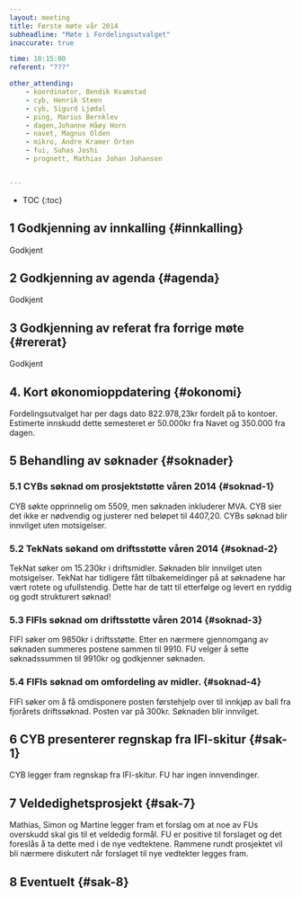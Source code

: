 ```yaml
---
layout: meeting
title: Første møte vår 2014
subheadline: "Møte i Fordelingsutvalget"
inaccurate: true

time: 10:15:00
referent: "???"

other_attending:
    - koordinator, Bendik Kvamstad
    - cyb, Henrik Steen
    - cyb, Sigurd Ljødal
    - ping, Marius Bernklev
    - dagen,Johanne Håøy Horn
    - navet, Magnus Olden
    - mikro, Andre Kramer Orten
    - fui, Suhas Joshi
    - prognett, Mathias Johan Johansen


---
```


* TOC
{:toc}


## 1 Godkjenning av innkalling {#innkalling}
Godkjent

## 2 Godkjenning av agenda {#agenda}
Godkjent

## 3 Godkjenning av referat fra forrige møte {#rererat}
Godkjent

## 4. Kort økonomioppdatering {#okonomi}
Fordelingsutvalget har per dags dato 822.978,23kr fordelt på to kontoer. Estimerte innskudd dette semesteret er 50.000kr fra Navet og 350.000 fra dagen.

## 5 Behandling av søknader {#soknader}

### 5.1 CYBs søknad om prosjektstøtte våren 2014 {#soknad-1}
CYB søkte opprinnelig om 5509, men søknaden inkluderer MVA. CYB sier det ikke er nødvendig og justerer ned beløpet til 4407,20. CYBs søknad blir innvilget uten motsigelser.

### 5.2 TekNats søkand om driftsstøtte våren 2014 {#soknad-2}
TekNat søker om 15.230kr i driftsmidler. Søknaden blir innvilget uten motsigelser. TekNat har tidligere fått tilbakemeldinger på at søknadene har vært rotete og ufullstendig. Dette har de tatt til etterfølge og levert en ryddig og godt strukturert søknad!

### 5.3 FIFIs søknad om driftsstøtte våren 2014 {#soknad-3}
FIFI søker om 9850kr i driftsstøtte. Etter en nærmere gjennomgang av søknaden summeres postene sammen til 9910. FU velger å sette søknadssummen til 9910kr og godkjenner søknaden.

### 5.4 FIFIs søknad om omfordeling av midler. {#soknad-4}
FIFI søker om å få omdisponere posten førstehjelp over til innkjøp av ball fra fjorårets driftssøknad. Posten var på 300kr. Søknaden blir innvilget.


## 6 CYB presenterer regnskap fra IFI-skitur {#sak-1}
CYB legger fram regnskap fra IFI-skitur. FU har ingen innvendinger.

## 7 Veldedighetsprosjekt {#sak-7}
Mathias, Simon og  Martine legger fram et forslag om at noe av FUs overskudd skal gis til et veldedig formål. FU er positive til forslaget og det foreslås å ta dette med i de nye vedtektene. Rammene rundt prosjektet vil bli nærmere diskutert når forslaget til nye vedtekter legges fram.

## 8 Eventuelt {#sak-8}

